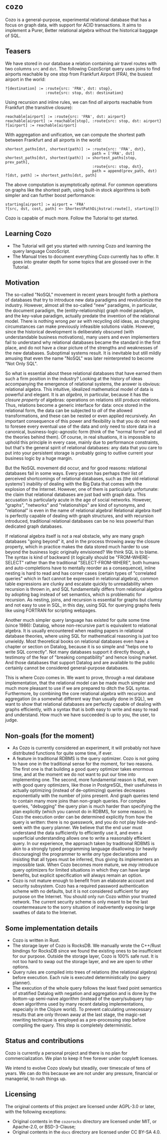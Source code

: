 # `cozo`

Cozo is a general-purpose, experimental relational database that has a focus on graph data, with support for ACID transactions. It aims to implement a Purer, Better relational algebra without the historical baggage of SQL.

## Teasers

We have stored in our database a relation containing air travel routes with two columns `src` and `dst`. The following CozoScript query uses joins to find airports reachable by one stop from Frankfurt Airport (FRA), the busiest airport in the world:

```
?[destination] := :route{src: 'FRA', dst: stop}, 
                  :route{src: stop, dst: destination}
```

Using recursion and inline rules, we can find _all_ airports reachable from Frankfurt (the transitive closure):

```
reachable[airport] := :route{src: 'FRA', dst: airport}
reachable[airport] := reachable[stop], :route{src: stop, dst: airport}
?[airport] := reachable[airport]
```

With aggregation and unification, we can compute the shortest path between Frankfurt and all airports in the world:

```
shortest_paths[dst, shortest(path)] := :route{src: 'FRA', dst},
                                       path = ['FRA', dst]
shortest_paths[dst, shortest(path)] := shortest_paths[stop, prev_path], 
                                       :route{src: stop, dst},
                                       path = append(prev_path, dst)
?[dst, path] := shortest_paths[dst, path]
```

The above computation is asymptotically optimal. For common operations on graphs like the shortest path, using built-in stock algorithms is both simpler and can further boost performance:

```
starting[airport] := airport = 'FRA'
?[src, dst, cost, path] <~ ShortestPathDijkstra(:route[], starting[])
```

Cozo is capable of much more. Follow the Tutorial to get started.

## Learning Cozo

* The Tutorial will get you started with running Cozo and learning the query language CozoScript.
* The Manual tries to document everything Cozo currently has to offer. It goes into greater depth for some topics that are glossed over in the Tutorial.

## Motivation

The so-called "NoSQL" movement in recent years brought forth a plethora of databases that try to introduce new data paradigms and revolutionize the industry. However, almost all the so-called "new" paradigms, in particular, the document paradigm, the (entity-relationship) graph model paradigm, and the key-value paradigm, actually predate the invention of the relational model. There is nothing wrong _per se_ with recycling old ideas, as changing circumstances can make previously infeasible solutions viable. However, since the historical development is deliberately obscured (with understandable business motivations), many users and even implementers fail to understand why relational databases became the standard in the first place, and do not have a clear picture of the strengths and weaknesses of the new databases. Suboptimal systems result. It is inevitable but still mildly amusing that even the name "NoSQL" was later reinterpreted to become "Not Only SQL".

So what is essential about these relational databases that have earned them such a firm position in the industry? Looking at the history of ideas accompanying the emergence of relational systems, the answer is obvious: relational algebra. This intuitive, idealized mathematical model of data is powerful and elegant. It is an _algebra_, in particular, because it has the _closure property_ of algebras: operations on relations still produce relations. Thus, relations become a generic interface for data: once stored in the relational form, the data can be subjected to _all_ of the allowed transformations, and these can be nested or even applied recursively. An important consequence of this power and flexibility is that you do not need to foresee every eventual use of the data and only need to store data in a canonical, business-logic-agnostic form (think of the "normal forms" and all the theories behind them). Of course, in real situations, it is impossible to uphold this principle in every case, mainly due to performance constraints, but that's the general spirit of relational databases: any data that you care to put into your persistent storage is probably going to outlive current your business logic by a huge margin.

But the NoSQL movement did occur, and for good reasons: relational databases fail in some ways. Every person has perhaps their list of perceived shortcomings of relational databases, such as (the old relational systems') inability of dealing with the Big Data that comes with the explosion of the Internet. However, one of them is particularly unfortunate: the claim that relational databases are just bad with graph data. This accusation is particularly acute in the age of social networks. However, "graphs", "networks" and "relationships" are kind of synonyms, and "relational" is even in the name of relational algebra! Relational algebra itself is perfectly capable of dealing with graph structures, and with recursion introduced, traditional relational databases can be no less powerful than dedicated graph databases.

If relational algebra itself is not a real obstacle, why are many graph databases "going beyond" it, and in the process throwing away the closure property, which in practice makes the data stored much harder to use beyond the business logic originally envisioned? We think SQL is to blame. The syntax is kind of backward (it logically should be "FROM-WHERE-SELECT" rather than the traditional "SELECT-FROM-WHERE", both humans and auto-completions have to mentally reorder as a consequence), inline nesting is hard to read and has corner cases (certain types of "correlated queries" which in fact cannot be expressed in relational algebra), common table expressions are clunky and escalate quickly to unreadability when recursion is thrown in, and SQL fundamentally differs from relational algebra by adopting bag instead of set semantics, which is problematic for recursion. As nesting, joins, and recursion is essential for graphs but clumsy and not easy to use in SQL, in this day, using SQL for querying graphs feels like using FORTRAN for scripting webpages.

Another much simpler query language has existed for quite some time (since 1986): Datalog, whose non-recursive part is equivalent to relational algebra. It is usually encountered when reading papers in relational database theories, where using SQL for mathematical reasoning is just too unwieldy. Most theoretical books on relational databases even have a chapter or section on Datalog, because it is so simple and "helps one to write SQL correctly". Not many databases support it directly though, a testimony of the fear of "breaking compatibility" and hence losing market. And those databases that support Datalog and are available to the public certainly cannot be considered general-purpose databases.

This is where Cozo comes in. We want to prove, through a real database implementation, that the relational model can be made much simpler and much more pleasant to use if we are prepared to ditch the SQL syntax. Furthermore, by combining the core relational algebra with recursion and aggregation (in a somewhat different way than usually done in SQL), we want to show that relational databases are perfectly capable of dealing with graphs efficiently, with a syntax that is both easy to write and easy to read and understand. How much we have succeeded is up to you, the user, to judge.

## Non-goals (for the moment)

* As Cozo is currently considered an experiment, it will probably not have distributed functions for quite some time, if ever.
* A feature in traditional RDBMS is the query optimizer. Cozo is not going to have one in the traditional sense for the moment, for two reasons. The first one is that building a good query optimizer takes enormous time, and at the moment we do not want to put our time into implementing one. The second, more fundamental reason is that, even with good query optimizers, like those in PostgreSQL, their usefulness in actually optimizing (instead of de-optimizing) queries decreases exponentially with the number of joins present. And graph queries tend to contain many more joins than non-graph queries. For complex queries, "debugging" the query plan is much harder than specifying the plan explicitly (which you cannot do in RDBMS, for some reason). In Cozo the execution order can be determined explicitly from how the query is written: there is no guesswork, and you do not play hide-and-seek with the query planner. We believe that the end user must understand the data sufficiently to efficiently use it, and even a superficial understanding allows one to write a reasonably efficient query. In our experience, the approach taken by traditional RDBMS is akin to a strongly typed programming language disallowing (or heavily discouraging) the programmer to write _any_ type declarations and insisting that all types must be inferred, thus giving its implementers an impossible task. When Cozo becomes more mature, we _may_ introduce query optimizers for limited situations in which they can have large benefits, but explicit specification will always remain an option.
* Cozo is not mature enough to benefit from an elaborate account and security subsystem. Cozo has a required password authentication scheme with no defaults, but it is not considered sufficient for any purpose on the Internet. You should only run Cozo within your trusted network. The current security scheme is only meant to be the last countermeasure to the sorry situation of inadvertently exposing large swathes of data to the Internet.

## Some implementation details

* Cozo is written in Rust.
* The storage layer of Cozo is RocksDB. We manually wrote the C++/Rust bindings for RocksDB since we found the existing ones to be insufficient for our purpose. Outside the storage layer, Cozo is 100% safe rust. It is not too hard to swap out the storage layer, and we are open to other options.
* Query rules are compiled into trees of relations (the relational algebra) before execution. Each rule is executed deterministically (no query planner).
* The execution of the whole query follows the least fixed point semantics of stratified Datalog with negation and aggregation and is done by the bottom-up semi-naive algorithm (instead of the query/subquery top-down algorithms used by many recent datalog implementations, especially in the Clojure world). To prevent calculating unnecessary results that are only thrown away at the last stage, the magic-set rewriting technique is employed as a pre-processing step before compiling the query. This step is completely deterministic.

## Status and contributions

Cozo is currently a personal project and there is no plan for commercialization.
We plan to keep it free forever under copyleft licenses.

We intend to evolve Cozo slowly but steadily, 
over timescale of tens of years.
We can do this because we are not under any pressure, 
financial or managerial, to rush things up.

## Licensing

The original contents of this project are licensed under AGPL-3.0 or later, with the following exceptions:

* Original contents in the `cozorocks` directory are licensed under MIT, or Apache-2.0, or BSD-3-Clause;
* Original contents in the `docs` directory are licensed under CC BY-SA 4.0.